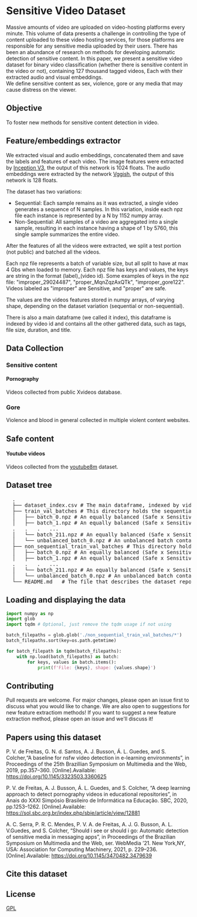 # Sensitive Video Dataset

Massive amounts of video are uploaded on video-hosting platforms every minute. This volume of data presents a challenge in controlling the type of content uploaded to these video hosting services, for those platforms are responsible for any sensitive media uploaded by their users.
There has been an abundance of research on methods for developing automatic detection of sensitive content. In this paper, we present a sensitive video dataset for binary video classification (whether there is sensitive content in the video or not), containing 127 thousand tagged videos, Each with their extracted audio and visual embeddings.  
We define sensitive content as sex, violence, gore or any media that may cause distress on the viewer.

## Objective
To foster new methods for sensitive content detection in video.
## Feature/embeddings extractor
We extracted visual and audio embeddings, concatenated them and save the labels and features of each video.
The image features were extracted by [Inception V3](https://github.com/google/youtube-8m/tree/master/feature_extractor), the output of this network is 1024 floats.
The audio embeddings were extracted by the network [Vggish](https://github.com/tensorflow/models/tree/master/research/audioset/vggish), the output of this network is 128 floats.

The dataset has two variations: 
- Sequential: Each sample remains as it was extracted, a single video generates a sequence of N samples. In this variation, inside each npz file each instance is represented by a N by 1152 numpy array.
- Non-Sequential: All samples of a video are aggregated into a single sample, resulting in each instance having a shape of 1 by 5760, this single sample summarizes the entire video.

After the features of all the videos were extracted, we split a test portion (not public) and batched all the videos.

Each npz file represents a batch of variable size, but all split to have at max 4 Gbs when loaded to memory.
Each npz file has keys and values, the keys are string in the format (label)\_(video id). Some examples of keys in the npz file: "improper_29024487", "proper_MqnZqzAxQTk", "improper_gore122". Videos labeled as "improper" are Sensitive, and "proper" are safe.

The values are the videos features stored in numpy arrays, of varying shape, depending on the dataset variation (sequential or non-sequential).

There is also a main dataframe (we called it index), this dataframe is indexed by video id and contains all the other gathered data, such as tags, file size, duration, and title.

## Data Collection
### Sensitive content
#### Pornography
Videos collected from public Xvideos database.
### Gore
Violence and blood in general collected in multiple violent content websites.

## Safe content
#### Youtube videos
Videos collected from the [youtube8m](https://research.google.com/youtube8m/) dataset.

## Dataset tree
<pre>
  .
  ├── dataset_index.csv # The main dataframe, indexed by video id and contains all the gathered data, such as tags, file size, duration, and title.
  ├── train_val_batches # This directory holds the sequential data (videos as times-series) batches for training/validation
  │   ├── batch_0.npz # An equally balanced (Safe x Sensitive) batch containing 407 instances
  │   ├── batch_1.npz # An equally balanced (Safe x Sensitive) batch containing 407 instances
  .   .   .   ...
  │   └── batch_211.npz # An equally balanced (Safe x Sensitive) batch containing 407 instances
  │   └── unbalanced_batch_0.npz # An unbalanced batch containing the remaining instances
  ├── non_sequential_train_val_batches # This directory holds the non-sequential (whole video represented by a single embedding) data batches for training/validation
  │   ├── batch_0.npz # An equally balanced (Safe x Sensitive) batch containing 407 instances
  │   ├── batch_1.npz # An equally balanced (Safe x Sensitive) batch containing 407 instances
  .   .   .   ...
  │   └── batch_211.npz # An equally balanced (Safe x Sensitive) batch containing 407 instances
  │   └── unbalanced_batch_0.npz # An unbalanced batch containing the remaining instances
  └── README.md   # The file that describes the dataset repository
</pre>

## Loading and displaying the data
```python
import numpy as np
import glob
import tqdm # Optional, just remove the tqdm usage if not using

batch_filepaths = glob.glob('./non_sequential_train_val_batches/*')
batch_filepaths.sort(key=os.path.getmtime)

for batch_filepath in tqdm(batch_filepaths):
    with np.load(batch_filepaths) as batch:
        for keys, values in batch.items():
            print(f'File: {keys}, shape: {values.shape}')
```

## Contributing

Pull requests are welcome. For major changes, please open an issue first to discuss what you would like to change.
We are also open to suggestions for new feature extractiom methods! If you want to suggest a new feature extraction method, please open an issue and we'll discuss it!

## Papers using this dataset

P. V. de Freitas, G. N. d. Santos, A. J. Busson, Á. L. Guedes, and S. Colcher,“A baseline for nsfw video detection in e-learning environments”, in Proceedings of the 25th Brazillian Symposium on Multimedia and the Web, 2019, pp.357–360. [Online].Available: https://doi.org/10.1145/3323503.3360625

P. V. de Freitas, A. J. Busson, Á. L. Guedes, and S. Colcher, “A deep learning approach to detect pornography videos in educational repositories”, in Anais do XXXI Simpósio Brasileiro de Informática na Educação.  SBC, 2020, pp.1253–1262. [Online].Available: https://sol.sbc.org.br/index.php/sbie/article/view/12881

A. C. Serra, P. R. C. Mendes, P. V. A. de Freitas, A. J. G. Busson, A. L. V.Guedes, and S. Colcher, “Should i see or should i go: Automatic detection of sensitive media in messaging apps”, in Proceedings of the Brazilian Symposium on Multimedia and the Web, ser. WebMedia ’21.  New York,NY, USA: Association for Computing Machinery, 2021, p. 229–236. [Online].Available: https://doi.org/10.1145/3470482.3479639

## Cite this dataset


## License
[GPL](https://choosealicense.com/licenses/gpl-3.0/)
